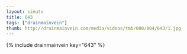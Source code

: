 ```yaml
--- 
layout: sieutv
title: 643
tags: ["drainmainvein"]
thumb: http://drainmainvein.com/media/videos/tmb/000/004/643/1.jpg
---
```

{% include drainmainvein key="643" %} 

